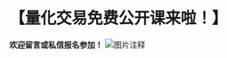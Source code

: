 # 【量化交易免费公开课来啦！】

**欢迎留言或私信报名参加！**
![图片注释](http://storage-uqer.datayes.com/6412b2bca1e8d9008a9177b3/77f0062e-f556-11ed-bd22-0242ac140002)
